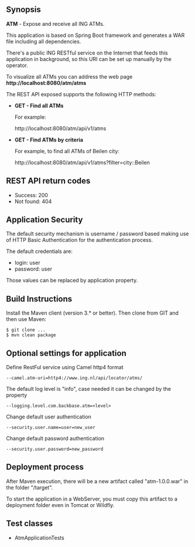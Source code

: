 ## Synopsis

**ATM** - Expose and receive all ING ATMs.

This application is based on Spring Boot framework and generates a WAR file including all dependencies.

There's a public ING RESTful service on the Internet that feeds this application in background, so this URI can be set up manually by the operator.

To visualize all ATMs you can address the web page **http://localhost:8080/atm/atms**

The REST API exposed supports the following HTTP methods:

- **GET - Find all ATMs**

  For example:
  
  http://localhost:8080/atm/api/v1/atms
  
- **GET - Find ATMs by criteria**

  For example, to find all ATMs of Beilen city:
  
  http://localhost:8080/atm/api/v1/atms?filter=city::Beilen

## REST API return codes

- Success: 200
- Not found: 404

## Application Security

The default security mechanism is username / password based making use of HTTP Basic Authentication for the authentication process.
 
The default credentials are:

- login: user
- password: user
 
Those values can be replaced by application property. 

## Build Instructions

Install the Maven client (version 3.* or better). Then clone from GIT and then use Maven:
```
$ git clone ...
$ mvn clean package
```
## Optional settings for application

Define RestFul service using Camel http4 format
```
--camel.atm-uri=http4://www.ing.nl/api/locator/atms/
```
The default log level is "info", case needed it can be changed by the property
```
--logging.level.com.backbase.atm=<level>
```
Change default user authentication
```
--security.user.name=user=new_user
```
Change default password authentication
```
--security.user.password=new_password
```

## Deployment process

After Maven execution, there will be a new artifact called "atm-1.0.0.war" in the folder "/target".

To start the application in a WebServer, you must copy this artifact to a deployment folder even in Tomcat or Wildfly. 

## Test classes

- AtmApplicationTests